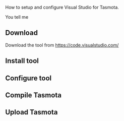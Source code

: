 How to setup and configure Visual Studio for Tasmota.

You tell me

## Download
Download the tool from https://code.visualstudio.com/

## Install tool


## Configure tool


## Compile Tasmota


## Upload Tasmota